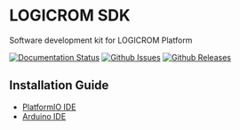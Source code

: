 # LOGICROM SDK

Software development kit for LOGICROM Platform

[![Documentation Status](https://readthedocs.org/projects/logicromsdk/badge/?version=latest)](https://logicromsdk.readthedocs.io/en/latest/?badge=latest)
[![Github Issues](https://img.shields.io/github/issues/waybyte/logicromsdk.svg)](http://github.com/waybyte/logicromsdk/issues)
[![Github Releases](https://img.shields.io/github/release/waybyte/logicromsdk.svg)](https://github.com/waybyte/logicromsdk/releases)


## Installation Guide
 - [PlatformIO IDE](https://github.com/waybyte/logicromsdk/blob/master/docs/book/quick_start.rst#platformio-ide)
 - [Arduino IDE](https://github.com/waybyte/logicromsdk/blob/master/docs/book/quick_start.rst#arduino-ide)
